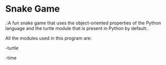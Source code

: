 # Snake Game

.:A fun snake game that uses the object-oriented properties of the Python language and the turtle module that is present in Python by default:.

All the modules used in this program are:

-turtle

-time
